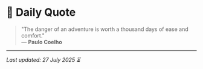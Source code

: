 # 📜 Daily Quote

> "The danger of an adventure is worth a thousand days of ease and comfort."  
> — **Paulo Coelho**

---

_Last updated: 27 July 2025 ⏳_
